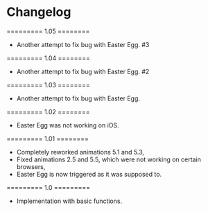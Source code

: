 # Changelog

========= 1.05 ========
- Another attempt to fix bug with Easter Egg. #3

========= 1.04 ========
- Another attempt to fix bug with Easter Egg. #2

========= 1.03 ========
- Another attempt to fix bug with Easter Egg.

========= 1.02 ========
- Easter Egg was not working on iOS.

========= 1.01 ========
- Completely reworked animations 5.1 and 5.3,
- Fixed animations 2.5 and 5.5, which were not working on certain browsers,
- Easter Egg is now triggered as it was supposed to.

========= 1.0 =========
- Implementation with basic functions.
